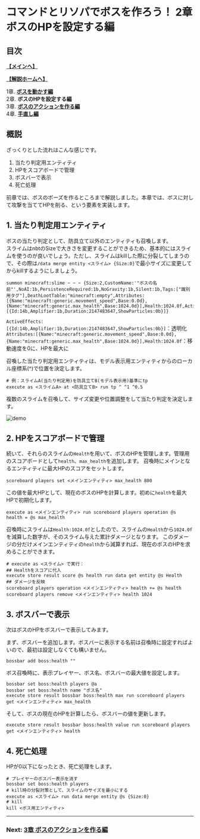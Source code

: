 # コマンドとリソパでボスを作ろう！  2章 ボスのHPを設定する編

## 目次

**[【メインへ】](https://github.com/Keeema-1/CustomModelEntity)**

**[【解説ホームへ】](https://github.com/Keeema-1/CustomModelEntity/blob/main/lectures/home.md)**

1章. **[ボスを動かす編](https://github.com/Keeema-1/CustomModelEntity/blob/main/lectures/lec1.md)**  
2章. **ボスのHPを設定する編**  
3章. **[ボスのアクションを作る編](https://github.com/Keeema-1/CustomModelEntity/blob/main/lectures/lec3.md)**  
4章. **[手直し編](https://github.com/Keeema-1/CustomModelEntity/blob/main/lectures/lec4.md)**  

## 概説

ざっくりとした流れはこんな感じです。

1. 当たり判定用エンティティ
2. HPをスコアボードで管理
3. ボスバーで表示
4. 死亡処理

前章では、ボスのポーズを作るところまで解説しました。本章では、ボスに対して攻撃を当ててHPを削る、という要素を実装します。

## 1. 当たり判定用エンティティ

ボスの当たり判定として、防具立て以外のエンティティも召喚します。  
スライムはnbtのSizeで大きさを変更することができるため、基本的にはスライムを使うのが良いでしょう。ただし、スライムはkillした際に分裂してしまうので、その際は`/data merge entity <スライム> {Size:0}`で最小サイズに変更してからkillするようにしましょう。

    summon minecraft:slime ~ ~ ~ {Size:2,CustomName:'"ボスの名前"',NoAI:1b,PersistenceRequired:1b,NoGravity:1b,Silent:1b,Tags:["識別用タグ"],DeathLootTable:"minecraft:empty",Attributes:[{Name:"minecraft:generic.movement_speed",Base:0.0d},{Name:"minecraft:generic.max_health",Base:1024.0d}],Health:1024.0f,ActiveEffects:[{Id:14b,Amplifier:1b,Duration:2147483647,ShowParticles:0b}]}

`ActiveEffects:[{Id:14b,Amplifier:1b,Duration:2147483647,ShowParticles:0b}]`：透明化  
`Attributes:[{Name:"minecraft:generic.movement_speed",Base:0.0d},{Name:"minecraft:generic.max_health",Base:1024.0d}],Health:1024.0f`：移動速度を0に、HPを最大に  

召喚した当たり判定用エンティティは、モデル表示用エンティティからのローカル座標系(^)で位置を決定します。

    # 例：スライムA(当たり判定用)を防具立てB(モデル表示用)基準にtp
    execute as <スライムA> at <防具立てB> run tp ^ ^1 ^0.5

複数のスライムを召喚して、サイズ変更や位置調整をして当たり判定を決定します。

![demo](https://github.com/Keeema-1/CustomModelEntity/blob/main/materials/7.png)


## 2. HPをスコアボードで管理

続いて、それらのスライムの`Health`を用いて、ボスのHPを管理します。管理用のスコアボードとして`health`、`max_health`を追加します。
召喚時にメインとなるエンティティに最大HPのスコアをセットします。

    scoreboard players set <メインエンティティ> max_health 800

この値を最大HPとして、現在のボスのHPを計算します。初めに`health`を最大HPで初期化します。

    execute as <メインエンティティ> run scoreboard players operation @s health = @s max_health

召喚時にスライムは`Health:1024.0f`としたので、スライムの`Health`から`1024.0f`を減算した数字が、そのスライム与えた累計ダメージとなります。
このダメージの分だけメインエンティティの`health`から減算すれば、現在のボスのHPを求めることができます。

    # execute as <スライム> で実行：
    ## Healthをスコアに代入
    execute store result score @s health run data get entity @s Health
    ## ダメージを反映
    scoreboard players operation <メインエンティティ> health += @s health
    scoreboard players remove <メインエンティティ> health 1024

## 3. ボスバーで表示

次はボスのHPをボスバーで表示してみます。

まず、ボスバーを追加します。ボスバーに表示する名前は召喚時に設定すればよいので、最初は設定しなくても構いません。

    bossbar add boss:health ""

ボス召喚時に、表示プレイヤー、ボス名、ボスバーの最大値を設定します。

    bossbar set boss:health players @a
    bossbar set boss:health name "ボス名"
    execute store result bossbar boss:health max run scoreboard players get <メインエンティティ> max_health

そして、ボスの現在のHPを計算したら、ボスバーの値を更新します。

    execute store result bossbar boss:health value run scoreboard players get <メインエンティティ> health



## 4. 死亡処理

HPが0以下になったとき、死亡処理をします。

    # プレイヤーのボスバー表示を消す
    bossbar set boss:health players
    # kill時の分裂対策として、スライムのサイズを最小にする
    execute as <スライム> run data merge entity @s {Size:0}
    # kill
    kill <ボス用エンティティ>


___
### Next: [3章 ボスのアクションを作る編](https://github.com/Keeema-1/CustomModelEntity/blob/main/lectures/lec3.md)
